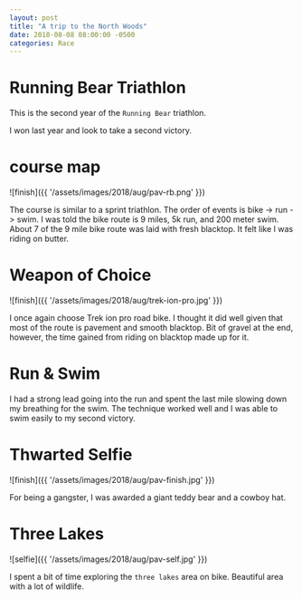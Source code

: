 ```yaml
---
layout: post
title: "A trip to the North Woods"
date: 2018-08-08 08:00:00 -0500
categories: Race
---
```


# Running Bear Triathlon
This is the second year of the `Running Bear` triathlon.
  
I won last year and look to take a second victory.


# course map
![finish]({{ '/assets/images/2018/aug/pav-rb.png' }})

The course is similar to a sprint triathlon.
The order of events is bike -> run -> swim.
I was told the bike route is 9 miles, 5k run, and 200 meter swim. 
About 7 of the 9 mile bike route was laid with fresh blacktop.
It felt like I was riding on butter.

# Weapon of Choice
![finish]({{ '/assets/images/2018/aug/trek-ion-pro.jpg' }})

I once again choose Trek ion pro road bike. 
I thought it did well given that most of the route is pavement and smooth blacktop.
Bit of gravel at the end, however, the time gained from riding on blacktop made up for it.

# Run & Swim

I had a strong lead going into the run and spent the last mile slowing down my breathing for the swim.
The technique worked well and I was able to swim easily to my second victory. 

# Thwarted Selfie 
![finish]({{ '/assets/images/2018/aug/pav-finish.jpg' }})

For being a gangster, I was awarded a giant teddy bear and a cowboy hat.


# Three Lakes
![selfie]({{ '/assets/images/2018/aug/pav-self.jpg' }})

I spent a bit of time exploring the `three lakes` area on bike. Beautiful area with a lot of wildlife.